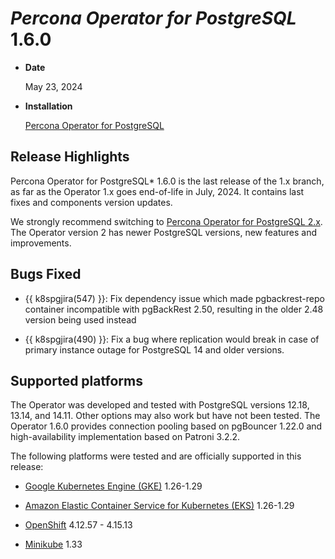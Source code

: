 # *Percona Operator for PostgreSQL* 1.6.0

* **Date**

    May 23, 2024

* **Installation**

    [Percona Operator for PostgreSQL](../index.md#installation-guides)

## Release Highlights

Percona Operator for PostgreSQL* 1.6.0 is the last release of the 1.x branch,
as far as the Operator 1.x goes end-of-life in July, 2024. It contains last 
fixes and components version updates.

We strongly recommend switching to [Percona Operator for PostgreSQL 2.x](https://docs.percona.com/percona-operator-for-postgresql/2.0/index.html).
The Operator version 2 has newer PostgreSQL versions, new features and improvements.

## Bugs Fixed

* {{ k8spgjira(547) }}: Fix dependency issue which made pgbackrest-repo container incompatible with pgBackRest 2.50, resulting in the older 2.48 version being used instead

* {{ k8spgjira(490) }}: Fix a bug where replication would break in case of primary instance outage for PostgreSQL 14 and older versions.

## Supported platforms

The Operator was developed and tested with PostgreSQL versions 12.18, 13.14, and 14.11. Other options may also work but have not been tested. The Operator 1.6.0 provides connection pooling based on pgBouncer 1.22.0 and high-availability implementation based on Patroni 3.2.2.

The following platforms were tested and are officially supported in this release:

* [Google Kubernetes Engine (GKE)](https://cloud.google.com/kubernetes-engine) 1.26-1.29

* [Amazon Elastic Container Service for Kubernetes (EKS)](https://aws.amazon.com) 1.26-1.29

* [OpenShift](https://www.redhat.com/en/technologies/cloud-computing/openshift) 4.12.57 - 4.15.13

* [Minikube](https://minikube.sigs.k8s.io/docs/) 1.33

